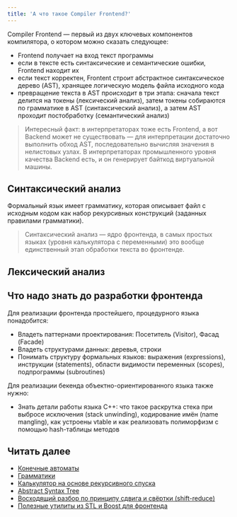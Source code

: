 ```yaml
---
title: 'А что такое Compiler Frontend?'
---
```


Compiler Frontend — первый из двух ключевых компонентов компилятора, о котором можно сказать следующее:

- Frontend получает на вход текст программы
- если в тексте есть синтаксические и семантические ошибки, Frontend находит их
- если текст корректен, Frontent строит абстрактное синтаксическое дерево (AST), хранящее логическую модель файла исходного кода
- превращение текста в AST происходит в три этапа: сначала текст делится на токены (лексический анализ), затем токены собираются по грамматике в AST (синтаксический анализ), а затем AST проходит постобработку (семантический анализ)

> Интересный факт: в интерпретаторах тоже есть Frontend, а вот Backend может не существовать — для интерпретации достаточно выполнить обход AST, последовательно вычисляя значения в нелистовых узлах. В интерпретаторах промышленного уровня качества Backend есть, и он генерирует байткод виртуальной машины.

## Синтаксический анализ

Формальный язык имеет грамматику, которая описывает файл с исходным кодом как набор рекурсивных конструкций (заданных правилами грамматики).

> Синтаксический анализ — ядро фронтенда, в самых простых языках (уровня калькулятора с переменными) это вообще единственный этап обработки текста во фронтенде.

## Лексический анализ

## Что надо знать до разработки фронтенда

Для реализации фронтенда простейшего, процедурного языка понадобится:

- Владеть паттернами проектирования: Посетитель (Visitor), Фасад (Facade)
- Владеть структурами данных: деревья, строки
- Понимать структуру формальных языков: выражения (expressions), инструкции (statements), области видимости переменных (scopes), подпрограммы (subroutines)

Для реализации бекенда объектно-ориентированного языка также нужно:

- Знать детали работы языка C++: что такое раскрутка стека при выбросе исключения (stack unwinding), кодирование имён (name mangling), как устроены vtable и как реализовать полиморфизм с помощью hash-таблицы методов

## Читать далее

- [Конечные автоматы](/compilers/fsm.html)
- [Грамматики](/compilers/grammars.html)
- [Калькулятор на основе рекурсивного спуска](/compilers/simple_recursive_parser.html)
- [Abstract Syntax Tree](/compilers/ast.html)
- [Восходящий разбор по принципу сдвига и свёртки (shift-reduce)](/compilers/shift_reduce.html)
- [Полезные утилиты из STL и Boost для фронтенда](/compilers/frontend_utils.html)
